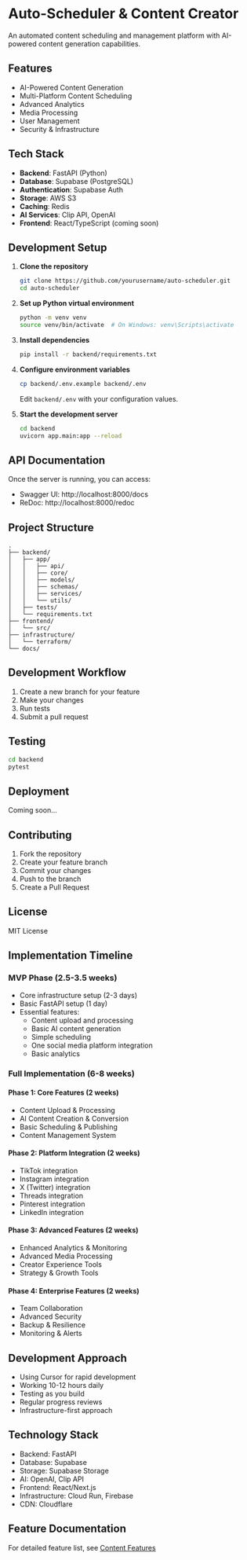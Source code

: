 # Auto-Scheduler & Content Creator

An automated content scheduling and management platform with AI-powered content generation capabilities.

## Features

- AI-Powered Content Generation
- Multi-Platform Content Scheduling
- Advanced Analytics
- Media Processing
- User Management
- Security & Infrastructure

## Tech Stack

- **Backend**: FastAPI (Python)
- **Database**: Supabase (PostgreSQL)
- **Authentication**: Supabase Auth
- **Storage**: AWS S3
- **Caching**: Redis
- **AI Services**: Clip API, OpenAI
- **Frontend**: React/TypeScript (coming soon)

## Development Setup

1. **Clone the repository**
   ```bash
   git clone https://github.com/yourusername/auto-scheduler.git
   cd auto-scheduler
   ```

2. **Set up Python virtual environment**
   ```bash
   python -m venv venv
   source venv/bin/activate  # On Windows: venv\Scripts\activate
   ```

3. **Install dependencies**
   ```bash
   pip install -r backend/requirements.txt
   ```

4. **Configure environment variables**
   ```bash
   cp backend/.env.example backend/.env
   ```
   Edit `backend/.env` with your configuration values.

5. **Start the development server**
   ```bash
   cd backend
   uvicorn app.main:app --reload
   ```

## API Documentation

Once the server is running, you can access:
- Swagger UI: http://localhost:8000/docs
- ReDoc: http://localhost:8000/redoc

## Project Structure

```
.
├── backend/
│   ├── app/
│   │   ├── api/
│   │   ├── core/
│   │   ├── models/
│   │   ├── schemas/
│   │   ├── services/
│   │   └── utils/
│   ├── tests/
│   └── requirements.txt
├── frontend/
│   └── src/
├── infrastructure/
│   └── terraform/
└── docs/
```

## Development Workflow

1. Create a new branch for your feature
2. Make your changes
3. Run tests
4. Submit a pull request

## Testing

```bash
cd backend
pytest
```

## Deployment

Coming soon...

## Contributing

1. Fork the repository
2. Create your feature branch
3. Commit your changes
4. Push to the branch
5. Create a Pull Request

## License

MIT License

## Implementation Timeline

### MVP Phase (2.5-3.5 weeks)
- Core infrastructure setup (2-3 days)
- Basic FastAPI setup (1 day)
- Essential features:
  - Content upload and processing
  - Basic AI content generation
  - Simple scheduling
  - One social media platform integration
  - Basic analytics

### Full Implementation (6-8 weeks)

#### Phase 1: Core Features (2 weeks)
- Content Upload & Processing
- AI Content Creation & Conversion
- Basic Scheduling & Publishing
- Content Management System

#### Phase 2: Platform Integration (2 weeks)
- TikTok integration
- Instagram integration
- X (Twitter) integration
- Threads integration
- Pinterest integration
- LinkedIn integration

#### Phase 3: Advanced Features (2 weeks)
- Enhanced Analytics & Monitoring
- Advanced Media Processing
- Creator Experience Tools
- Strategy & Growth Tools

#### Phase 4: Enterprise Features (2 weeks)
- Team Collaboration
- Advanced Security
- Backup & Resilience
- Monitoring & Alerts

## Development Approach
- Using Cursor for rapid development
- Working 10-12 hours daily
- Testing as you build
- Regular progress reviews
- Infrastructure-first approach

## Technology Stack
- Backend: FastAPI
- Database: Supabase
- Storage: Supabase Storage
- AI: OpenAI, Clip API
- Frontend: React/Next.js
- Infrastructure: Cloud Run, Firebase
- CDN: Cloudflare

## Feature Documentation
For detailed feature list, see [Content Features](docs/content_features.md) 